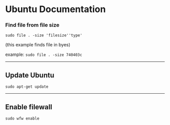 # Ubuntu Documentation

### Find file from file size
`sudo file . -size 'filesize''type'`

(this example finds file in byes)

example: `sudo file . -size 740403c`

---
## Update Ubuntu

`sudo apt-get update`

---

## Enable filewall

`sudo wfw enable`
